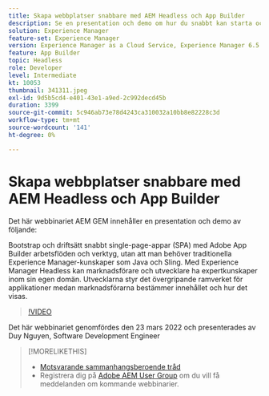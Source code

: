 ```yaml
---
title: Skapa webbplatser snabbare med AEM Headless och App Builder
description: Se en presentation och demo om hur du snabbt kan starta och driftsätta SPA-program (single-page app) med verktygen i Adobe App Builder.
solution: Experience Manager
feature-set: Experience Manager
version: Experience Manager as a Cloud Service, Experience Manager 6.5
feature: App Builder
topic: Headless
role: Developer
level: Intermediate
kt: 10053
thumbnail: 341311.jpeg
exl-id: 9d5b5cd4-e401-43e1-a9ed-2c992decd45b
duration: 3399
source-git-commit: 5c946ab73e78d4243ca310032a10bb8e82228c3d
workflow-type: tm+mt
source-wordcount: '141'
ht-degree: 0%

---
```


# Skapa webbplatser snabbare med AEM Headless och App Builder

Det här webbinariet AEM GEM innehåller en presentation och demo av följande:

Bootstrap och driftsätt snabbt single-page-appar (SPA) med Adobe App Builder arbetsflöden och verktyg, utan att man behöver traditionella Experience Manager-kunskaper som Java och Sling. Med Experience Manager Headless kan marknadsförare och utvecklare ha expertkunskaper inom sin egen domän. Utvecklarna styr det övergripande ramverket för applikationer medan marknadsförarna bestämmer innehållet och hur det visas.

>[!VIDEO](https://video.tv.adobe.com/v/341311/?quality=12&learn=on)

Det här webbinariet genomfördes den 23 mars 2022 och presenterades av Duy Nguyen, Software Development Engineer

>[!MORELIKETHIS]
>
>* [Motsvarande sammanhangsberoende tråd](https://adobe.ly/3LkSWdm)
>* Registrera dig på [Adobe AEM User Group](https://aem-augs.adobe.com/) om du vill få meddelanden om kommande webbinarier.


<!-- >>* [Corresponding Adobe Experience Manager User Group Event page](https://aem-augs.adobe.com/details/adobe-experience-manager-aem-learning-chapter-presents-aem-gems-build-sites-faster-with-aem-headless-and-app-builder/) -->
